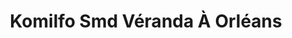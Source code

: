 ---
title: "Komilfo Smd Véranda À Orléans"
url: /saint-jean-de-braye/komilfo-smd-veranda-a-orleans/
shop: store de fenêtre
---